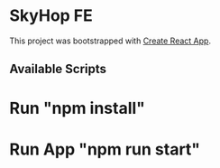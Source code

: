 # SkyHop FE

This project was bootstrapped with [Create React App](https://github.com/facebook/create-react-app).

## Available Scripts

Run "npm install"
===============
Run App "npm run start" 
======================
